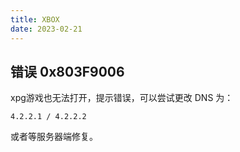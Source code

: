 ```yaml
---
title: XBOX
date: 2023-02-21
---
```




## 错误 0x803F9006

xpg游戏也无法打开，提示错误，可以尝试更改 DNS 为：

    4.2.2.1 / 4.2.2.2 

或者等服务器端修复。

